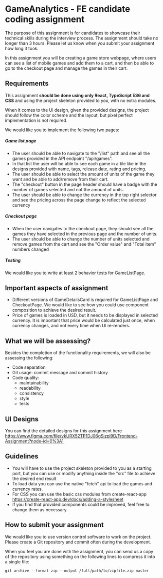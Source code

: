 # GameAnalytics - FE candidate coding assignment

The purpose of this assignment is for candidates to showcase their technical skills during the interview process. The assignment should take no longer than 3 hours. Please let us know when you submit your assignment how long it took.

In this assignment you will be creating a game store webpage, where users can see a list of mobile games and add them to a cart, and then be able to go to the checkout page and manage the games in their cart.

## Requirements

This assignment **should be done using only React, TypeScript ES6 and CSS** and using the project skeleton provided to you, with no extra modules.

When it comes to the UI design, given the provided designs, the project should follow the color scheme and the layout, but pixel perfect implementation is not required.

We would like you to implement the following two pages:

##### Game list page

- The user should be able to navigate to the "/list" path and see all the games provided in the API endpoint "/api/games".
- In that list the user will be able to see each game in a tile like in the designs provided with name, tags, release date, rating and pricing.
- The user should be able to select the amount of units of the game they want and be able to add/remove from their cart.
- The "checkout" button in the page header should have a badge with the number of games selected and not the amount of units.
- The user should be able to change the currency in the top right selector and see the pricing across the page change to reflect the selected currency

##### Checkout page

- When the user navigates to the checkout page, they should see all the games they have selected in the previous page and the number of units.
- The user should be able to change the number of units selected and remove games from the cart and see the "Order value" and "Total item" numbers changed

##### Testing

We would like you to write at least 2 behavior tests for GameListPage.

## Important aspects of assignment

- Different versions of GameDetailsCard is required for GameListPage and CheckoutPage. We would like to see how you could use component composition to achieve the desired result.
- Price of games is loaded in USD, but it needs to be displayed in selected currency. It is important that price would be calculated just once, when currency changes, and not every time when UI re-renders.

## What we will be assessing?

Besides the completion of the functionality requirements, we will also be assessing the following:

- Code separation
- Git usage: commit message and commit history
- Code quality:
  - maintainability
  - readability
  - consistency
  - style
  - tests

## UI Designs

You can find the detailed designs for this assignment here https://www.figma.com/file/vkURX52TP1DJ06gSizpI9D/Frontend-Assignment?node-id=0%3A1

## Guidelines

- You will have to use the project skeleton provided to you as a starting port, but you can use or modify anything inside the "src" file to achieve the desired end result
- To load data you can use the native "fetch" api to load the games and currency rates.
- For CSS you can use the basic css modules from create-react-app https://create-react-app.dev/docs/adding-a-stylesheet
- If you find that provided components could be improved, feel free to change them as necessary.

## How to submit your assignment

We would like you to use version control software to work on the project. Please create a Git repository and commit often during the development.

When you feel you are done with the assignment, you can send us a copy of the repository using something on the following lines to compress it into a single file:

```
git archive --format zip --output /full/path/to/zipfile.zip master
```
